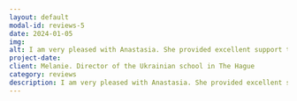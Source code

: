 ```yaml
---
layout: default
modal-id: reviews-5
date: 2024-01-05
img: 
alt: I am very pleased with Anastasia. She provided excellent support to my team during our professional development day yesterday. Old patterns, expectations, differences, and similarities were all addressed with the perfect tone. I will gladly keep her number, as I greatly valued our collaboration!
project-date: 
client: Melanie. Director of the Ukrainian school in The Hague
category: reviews
description: I am very pleased with Anastasia. She provided excellent support to my team during our professional development day yesterday. Old patterns, expectations, differences, and similarities were all addressed with the perfect tone. I will gladly keep her number, as I greatly valued our collaboration!
---
```

